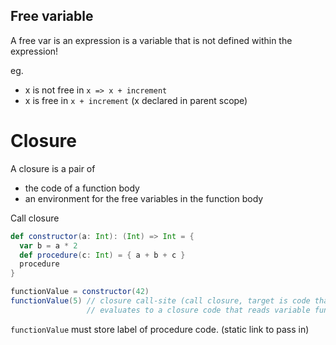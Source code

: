 
## Free variable
A free var is an expression is a variable that is not defined within the
expression!

eg.
- x is not free in `x => x + increment`
- x is free in `x + increment` (x declared in parent scope)

# Closure

A closure is a pair of
- the code of a function body
- an environment for the free variables in the function body

Call closure

```scala
def constructor(a: Int): (Int) => Int = {
  var b = a * 2
  def procedure(c: Int) = { a + b + c }
  procedure
}

functionValue = constructor(42)
functionValue(5) // closure call-site (call closure, target is code that
                 // evaluates to a closure code that reads variable functionValue)

```

`functionValue` must store label of procedure code. (static link to pass in)
